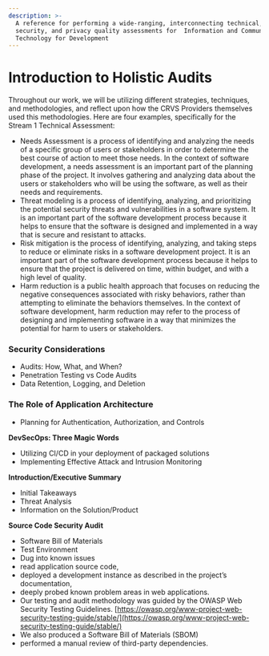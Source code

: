 ```yaml
---
description: >-
  A reference for performing a wide-ranging, interconnecting technical,
  security, and privacy quality assessments for  Information and Communications
  Technology for Development
---
```


# Introduction to Holistic Audits

Throughout our work, we will be utilizing different strategies, techniques, and methodologies, and reflect upon how the CRVS Providers themselves used this methodologies. Here are four examples, specifically for the Stream 1 Technical Assessment:



* Needs Assessment is a process of identifying and analyzing the needs of a specific group of users or stakeholders in order to determine the best course of action to meet those needs. In the context of software development, a needs assessment is an important part of the planning phase of the project. It involves gathering and analyzing data about the users or stakeholders who will be using the software, as well as their needs and requirements.
* Threat modeling is a process of identifying, analyzing, and prioritizing the potential security threats and vulnerabilities in a software system. It is an important part of the software development process because it helps to ensure that the software is designed and implemented in a way that is secure and resistant to attacks.
* Risk mitigation is the process of identifying, analyzing, and taking steps to reduce or eliminate risks in a software development project. It is an important part of the software development process because it helps to ensure that the project is delivered on time, within budget, and with a high level of quality.
* Harm reduction is a public health approach that focuses on reducing the negative consequences associated with risky behaviors, rather than attempting to eliminate the behaviors themselves. In the context of software development, harm reduction may refer to the process of designing and implementing software in a way that minimizes the potential for harm to users or stakeholders.

### Security Considerations

* Audits: How, What, and When?
* Penetration Testing vs Code Audits
* Data Retention, Logging, and Deletion

### The Role of Application Architecture

* Planning for Authentication, Authorization, and Controls

**DevSecOps: Three Magic Words**

* Utilizing CI/CD in your deployment of packaged solutions
* Implementing Effective Attack and Intrusion Monitoring

**Introduction/Executive Summary**

* Initial Takeaways
* Threat Analysis
* Information on the Solution/Product&#x20;

**Source Code Security Audit**

* Software Bill of Materials
* Test Environment
* Dug into known issues
* read application source code,&#x20;
* deployed a development instance as described in the project’s documentation,&#x20;
* deeply probed known problem areas in web applications.&#x20;
* Our testing and audit methodology was guided by the OWASP Web Security Testing Guidelines. [https://owasp.org/www-project-web-security-testing-guide/stable/](https://owasp.org/www-project-web-security-testing-guide/stable/)
* We also produced a Software Bill of Materials (SBOM)&#x20;
* &#x20;performed a manual review of third-party dependencies.

